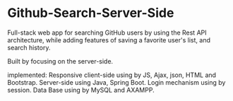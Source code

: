 # Github-Search-Server-Side
Full-stack web app for searching GitHub users by using the Rest API architecture, 
while adding features of saving a favorite user's list, and search history.

Built by focusing on the server-side.

implemented: 
Responsive client-side using by JS, Ajax, json, HTML and Bootstrap.
Server-side using Java, Spring Boot.
Login mechanism using by session.
Data Base using by MySQL and AXAMPP.
